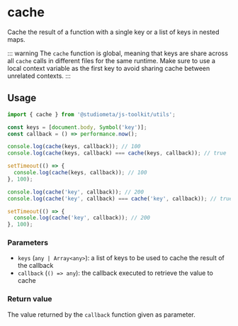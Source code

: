 # cache

Cache the result of a function with a single key or a list of keys in nested maps.

::: warning
The `cache` function is global, meaning that keys are share across all `cache` calls in different files for the same runtime. Make sure to use a local context variable as the first key to avoid sharing cache between unrelated contexts.
:::

## Usage

```js twoslash
import { cache } from '@studiometa/js-toolkit/utils';

const keys = [document.body, Symbol('key')];
const callback = () => performance.now();

console.log(cache(keys, callback)); // 100
console.log(cache(keys, callback) === cache(keys, callback)); // true

setTimeout(() => {
  console.log(cache(keys, callback)); // 100
}, 100);

console.log(cache('key', callback)); // 200
console.log(cache('key', callback) === cache('key', callback)); // true

setTimeout(() => {
  console.log(cache('key', callback)); // 200
}, 100);
```

### Parameters

- `keys` (`any | Array<any>`): a list of keys to be used to cache the result of the callback
- `callback` (`() => any`): the callback executed to retrieve the value to cache

### Return value

The value returned by the `callback` function given as parameter.
